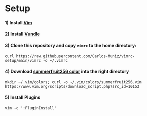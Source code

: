 # Setup
#### 1) Install [Vim](https://www.vim.org/download.php)
#### 2) Install [Vundle](https://github.com/VundleVim/Vundle.vim)
#### 3) Clone this repository and copy `vimrc` to the home directory:
    curl https://raw.githubusercontent.com/Carlos-Muniz/vimrc-setup/main/vimrc -o ~/.vimrc
#### 4) Download [summerfruit256 color](https://www.vim.org/scripts/script.php?script_id=2577) into the right directory
    mkdir ~/.vim/colors; curl -o ~/.vim/colors/summerfruit256.vim https://www.vim.org/scripts/download_script.php?src_id=10153
#### 5) Install Plugins
    vim -c ':PluginInstall'
